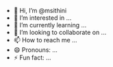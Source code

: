 - 👋 Hi, I’m @msithini
- 👀 I’m interested in ...
- 🌱 I’m currently learning ...
- 💞️ I’m looking to collaborate on ...
- 📫 How to reach me ...
- 😄 Pronouns: ...
- ⚡ Fun fact: ...

<!---
msithini/msithini is a ✨ special ✨ repository because its `README.md` (this file) appears on your GitHub profile.
You can click the Preview link to take a look at your changes.
--->
